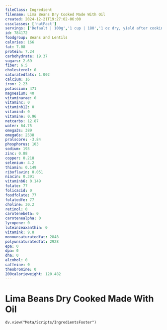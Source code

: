 ```yaml
---
fileClass: Ingredient
filename: Lima Beans Dry Cooked Made With Oil
created: 2024-12-21T19:27:02-06:00
cssclasses: ['nutFact']
servings: ['Default | 100g','1 cup | 180','1 oz dry, yield after cooking | 70']
id: 784172
foodgroup: Beans and Lentils
calories: 166
fat: 7.08
protein: 7.24
carbohydrate: 19.37
sugars: 2.69
fiber: 6.5
cholesterol: 0
saturatedfats: 1.002
calcium: 16
iron: 2.23
potassium: 471
magnesium: 40
vitaminarae: 0
vitaminc: 0
vitaminb12: 0
vitamind: 0
vitamine: 0.96
netcarbs: 12.87
water: 64.75
omega3s: 389
omega6s: 2538
pralscore: -3.84
phosphorus: 103
sodium: 193
zinc: 0.88
copper: 0.218
selenium: 4.2
thiamin: 0.149
riboflavin: 0.051
niacin: 0.391
vitaminb6: 0.149
folate: 77
folicacid: 0
foodfolate: 77
folatedfe: 77
choline: 30.2
retinol: 0
carotenebeta: 0
carotenealpha: 0
lycopene: 0
luteinzeaxanthin: 0
vitamink: 9.8
monounsaturatedfat: 2848
polyunsaturatedfat: 2928
epa: 0
dpa: 0
dha: 0
alcohol: 0
caffeine: 0
theobromine: 0
200calorieweight: 120.482
---
```


# Lima Beans Dry Cooked Made With Oil

```dataviewjs
dv.view("Meta/Scripts/IngredientsFooter")
```